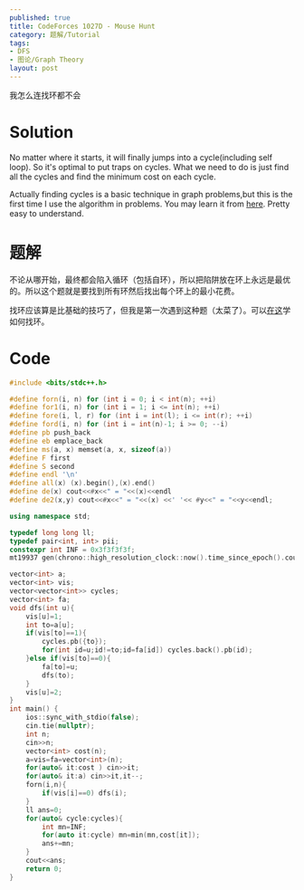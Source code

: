 ```yaml
---
published: true
title: CodeForces 1027D - Mouse Hunt
category: 题解/Tutorial
tags: 
- DFS
- 图论/Graph Theory
layout: post
---
```

我怎么连找环都不会
<!-- more -->

# Solution

No matter where it starts, it will finally jumps into a cycle(including self loop). So it's optimal to put traps on cycles. What we need to do is just find all the cycles and find the minimum cost on each cycle.

Actually finding cycles is a basic technique in graph problems,but this is the first time I use the algorithm in problems. You may learn it from [here](https://cp-algorithms.com/graph/finding-cycle.html). Pretty easy to understand.

# 题解

不论从哪开始，最终都会陷入循环（包括自环），所以把陷阱放在环上永远是最优的。所以这个题就是要找到所有环然后找出每个环上的最小花费。

找环应该算是比基础的技巧了，但我是第一次遇到这种题（太菜了）。可以[在这](https://cp-algorithms.com/graph/finding-cycle.html)学如何找环。

# Code
```cpp
#include <bits/stdc++.h>

#define forn(i, n) for (int i = 0; i < int(n); ++i)
#define for1(i, n) for (int i = 1; i <= int(n); ++i)
#define fore(i, l, r) for (int i = int(l); i <= int(r); ++i)
#define ford(i, n) for (int i = int(n)-1; i >= 0; --i)
#define pb push_back
#define eb emplace_back
#define ms(a, x) memset(a, x, sizeof(a))
#define F first
#define S second
#define endl '\n'
#define all(x) (x).begin(),(x).end()
#define de(x) cout<<#x<<" = "<<(x)<<endl
#define de2(x,y) cout<<#x<<" = "<<(x) <<' '<< #y<<" = "<<y<<endl;

using namespace std;

typedef long long ll;
typedef pair<int, int> pii;
constexpr int INF = 0x3f3f3f3f;
mt19937 gen(chrono::high_resolution_clock::now().time_since_epoch().count());

vector<int> a;
vector<int> vis;
vector<vector<int>> cycles;
vector<int> fa;
void dfs(int u){
	vis[u]=1;
	int to=a[u];
	if(vis[to]==1){
		cycles.pb({to});
		for(int id=u;id!=to;id=fa[id]) cycles.back().pb(id);
	}else if(vis[to]==0){
		fa[to]=u;
		dfs(to);
	}
	vis[u]=2;
}
int main() {
	ios::sync_with_stdio(false);
	cin.tie(nullptr);
	int n;
	cin>>n;
	vector<int> cost(n);
	a=vis=fa=vector<int>(n);
	for(auto& it:cost ) cin>>it;
	for(auto& it:a) cin>>it,it--;
	forn(i,n){
		if(vis[i]==0) dfs(i);
	}
	ll ans=0;
	for(auto& cycle:cycles){
		int mn=INF;
		for(auto it:cycle) mn=min(mn,cost[it]);
		ans+=mn;
	}
	cout<<ans;
	return 0;
}
```